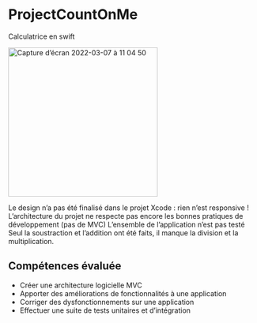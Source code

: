 # ProjectCountOnMe
Calculatrice en swift

<img width="302" alt="Capture d’écran 2022-03-07 à 11 04 50" src="https://user-images.githubusercontent.com/48012094/157010497-578b1b00-bf2f-4d51-9758-578e4ecdf156.png">


Le design n’a pas été finalisé dans le projet Xcode : rien n’est responsive !
L’architecture du projet ne respecte pas encore les bonnes pratiques de développement (pas de MVC)
L’ensemble de l’application n’est pas testé
Seul la soustraction et l’addition ont été faits, il manque la division et la multiplication.


## Compétences évaluée

- Créer une architecture logicielle MVC
- Apporter des améliorations de fonctionnalités à une application
- Corriger des dysfonctionnements sur une application
- Effectuer une suite de tests unitaires et d’intégration

